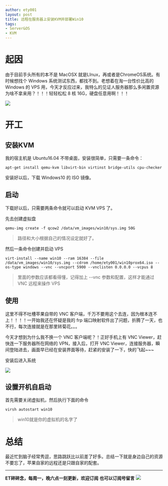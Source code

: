 ```yaml
---
author: ety001
layout: post
title: 远程在服务器上安装KVM并部署Win10
tags:
- Server&OS
- KVM
---
```


# 起因

由于目前手头所有的本不是 MacOSX 就是LInux，再或者是ChromeOS系统。有时候想找个 Windows 系统测试东西，都找不到。老想着在淘一台性价比高的 Windows 的 VPS 用，今天才反应过来，我特么的见证人服务器那么多闲置资源为啥不拿来用？！！！轻轻松松 8 核 16G，硬盘任意用啊！！！

![](/upload/20190402/S9esaVBwDZwyuPaRvcdD9bcn5H5vIA10T61BVWbW.png)

# 开工

## 安装KVM

我的宿主机是 Ubuntu16.04 不带桌面，安装很简单，只需要一条命令：

```
apt-get install qemu-kvm libvirt-bin virtinst bridge-utils cpu-checker
```

安装好以后，下载 Windows10 的 ISO 镜像。

## 启动

下载好以后，只需要两条命令就可以启动 KVM VPS 了。

先去创建虚拟盘

```
qemu-img create -f qcow2 /data/vm_images/win10/sys.img 50G
```

> 路径和大小根据自己的情况设定就好了。

然后一条命令创建并启动 VPS

```
virt-install --name win10 --ram 16384 --file /data/vm_images/win10/sys.img --cdrom /home/ety001/win10prox64.iso --os-type windows --vnc --vncport 5900 --vnclisten 0.0.0.0 --vcpus 8
```

> 里面的参数应该都看得懂，记得加上 --vnc 参数和配置，这样才能通过 VNC 远程来操作 VPS

## 使用

这里不得不吐槽苹果自带的 VNC 客户端，千万不要用这个去连，因为根本连不上！！！！一开始我还在怀疑是我的 frp 端口映射软件出了问题，折腾了一天，也不行，每次连接就是在那里转菊花。。。

今天才想到为什么我不换一个 VNC 客户端呢？！正好手机上有 VNC Viewer，赶快连一下服务器所在网络的 VPN，接入后，打开 VNC Viewer，连接服务器，瞬间登陆进去，画面早已经在安装界面等待，赶紧的安装了一下，快的飞起~~~

安装后进入系统

![](/upload/20190402/CwgXrD4uNynelJeJ78c3XCP1QPvl6dm1WycryGGZ.png)

## 设置开机自启动

首先需要关闭虚拟机，然后执行下面的命令

```
virsh autostart win10
```
> win10就是你的虚拟机的名字了

# 总结

最近忙到脑子经常秀逗，思路跳跃比以前差了好多。总结一下就是身边自己的资源不要忘了，苹果自家的远程还是只跟自家的配套。

---
**ET碎碎念，每周一，晚六点一刻更新，欢迎订阅**
**也可以订阅号留言**
![](/img/wechat-subscribe.jpg)

